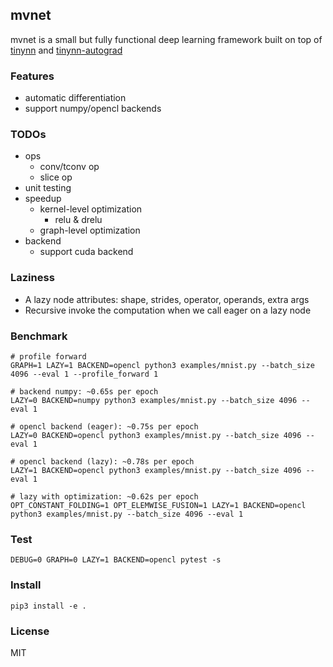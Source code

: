 ## mvnet

mvnet is a small but fully functional deep learning framework built on top of [tinynn](https://github.com/borgwang/tinynn) and [tinynn-autograd](https://github.com/borgwang/tinynn-autograd)

### Features
- automatic differentiation
- support numpy/opencl backends

### TODOs
- ops
  - conv/tconv op
  - slice op
- unit testing
- speedup
  - kernel-level optimization
    - relu & drelu
  - graph-level optimization
- backend
  - support cuda backend

### Laziness

- A lazy node attributes: shape, strides, operator, operands, extra args
- Recursive invoke the computation when we call eager on a lazy node

### Benchmark
```
# profile forward
GRAPH=1 LAZY=1 BACKEND=opencl python3 examples/mnist.py --batch_size 4096 --eval 1 --profile_forward 1
```

```
# backend numpy: ~0.65s per epoch
LAZY=0 BACKEND=numpy python3 examples/mnist.py --batch_size 4096 --eval 1

# opencl backend (eager): ~0.75s per epoch
LAZY=0 BACKEND=opencl python3 examples/mnist.py --batch_size 4096 --eval 1

# opencl backend (lazy): ~0.78s per epoch
LAZY=1 BACKEND=opencl python3 examples/mnist.py --batch_size 4096 --eval 1

# lazy with optimization: ~0.62s per epoch
OPT_CONSTANT_FOLDING=1 OPT_ELEMWISE_FUSION=1 LAZY=1 BACKEND=opencl python3 examples/mnist.py --batch_size 4096 --eval 1
```

### Test
```
DEBUG=0 GRAPH=0 LAZY=1 BACKEND=opencl pytest -s
```

### Install

```
pip3 install -e .
```

### License

MIT
